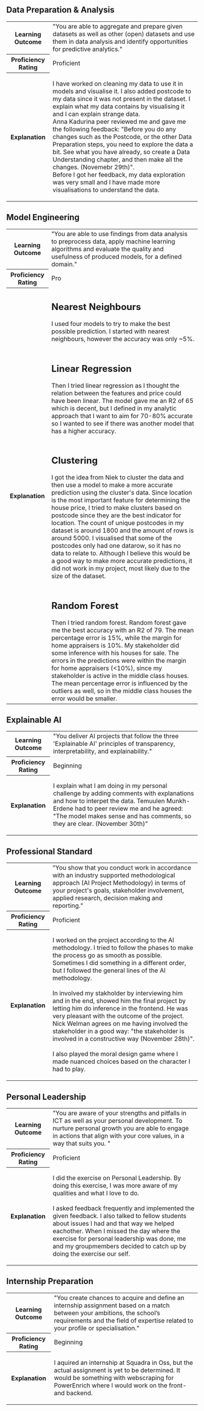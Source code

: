 ## Data Preparation & Analysis
<table>
  <tr>
    <th><strong>Learning Outcome</strong></th>
    <td>"You are able to aggregate and prepare given datasets as well as other (open) datasets and use them in data analysis and identify opportunities for predictive analytics."</td>
  </tr>
  <tr>
    <th><strong>Proficiency Rating</strong></th>
    <td>Proficient</td>
  </tr>
  <tr>
    <th><strong>Explanation</strong></th>
    <td>
        <p>
        I have worked on cleaning my data to use it in models and visualise it. I also added postcode to my data since it was not present in the dataset. I explain what my data contains by visualising it and I can explain strange data. 
</br>
Anna Kadurina peer reviewed me and gave me the following feedback: "Before you do any changes such as the Postcode, or the other Data Preparation steps, you need to explore the data a bit. See what you have already, so create a Data Understanding chapter, and then make all the changes. (Novemebr 29th)".
  </br>
  Before I got her feedback, my data exploration was very small and I have made more visualisations to understand the data.
  </tr>
</table>

## Model Engineering
<table>
  <tr>
    <th><strong>Learning Outcome</strong></th>
    <td>"You are able to use findings from data analysis to preprocess data, apply machine learning algorithms and evaluate the quality and usefulness of produced models, for a defined domain."</td>
  </tr>
  <tr>
    <th><strong>Proficiency Rating</strong></th>
    <td>Pro</td>
  </tr>
  <tr>
    <th><strong>Explanation</strong></th>
    <td>
        <p>
          <h2>Nearest Neighbours</h2>
          I used four models to try to make the best possible prediction. I started with nearest neighbours, however the accuracy was only ~5%. 
          </br>
  </br>
  <h2>Linear Regression</h2>
          Then I tried linear regression as I thought the relation between the features and price could have been linear. The model gave me an R2 of 65 which is decent, but I defined in my analytic approach that I want to aim for 70-80% accurate so I wanted to see if there was another model that has a higher accuracy.
          </br>
  </br>
  <h2>Clustering</h2>
          I got the idea from Niek to cluster the data and then use a model to make a more accurate prediction using the cluster's data. Since location is the most important feature for determining the house price, I tried to make clusters based on postcode since they are the best indicator for location. The count of unique postcodes in my dataset is around 1800 and the amount of rows is around 5000. I visualised that some of the postcodes only had one datarow, so it has no data to relate to. Although I believe this would be a good way to make more accurate predictions, it did not work in my project, most likely due to the size of the dataset. 
  </br>
  </br>
  <h2>Random Forest</h2>
  Then I tried random forest. Random forest gave me the best accuracy with an R2 of 79. The mean percentage error is 15%, while the margin for home appraisers is 10%. My stakeholder did some inference with his houses for sale. The errors in the predictions were within the margin for home appraisers (<10%), since my stakeholder is active in the middle class houses. The mean percentage error is influenced by the outliers as well, so in the middle class houses the error would be smaller. 
  </tr>
</table>

## Explainable AI
<table>
  <tr>
    <th><strong>Learning Outcome</strong></th>
    <td>"You deliver AI projects that follow the three 'Explainable AI' principles of transparency, interpretability, and explainability."</td>
  </tr>
  <tr>
    <th><strong>Proficiency Rating</strong></th>
    <td>Beginning</td>
  </tr>
  <tr>
    <th><strong>Explanation</strong></th>
    <td>
        <p>
          I explain what I am doing in my personal challenge by adding comments with explanations and how to interpet the data. Temuulen Munkh-Erdene had to peer review me and he agreed: "The model makes sense and has comments, so they are clear. (November 30th)"
        </p>
    </td>
  </tr>
</table>

## Professional Standard
<table>
  <tr>
    <th><strong>Learning Outcome</strong></th>
    <td>"You show that you conduct work in accordance with an industry supported methodological approach (AI Project Methodology) in terms of your project's goals, stakeholder involvement, applied research, decision making and reporting."</td>
  </tr>
  <tr>
    <th><strong>Proficiency Rating</strong></th>
    <td>Proficient</td>
  </tr>
  <tr>
    <th><strong>Explanation</strong></th>
    <td>
        <p>
         I worked on the project according to the AI methodology. I tried to follow the phases to make the process go as smooth as possible. Sometimes I did something in a different order, but I followed the general lines of the AI methodology. 
        </br>
        </br>
  In involved my stakholder by interviewing him and in the end, showed him the final project by letting him do inference in the frontend. He was very pleasant with the outcome of the project. Nick Welman agrees on me having involved the stakeholder in a good way: "the stakeholder is involved in a constructive way (November 28th)". 
  </br>
    </br>
I also played the moral design game where I made nuanced choices based on the character I had to play. 
        </p>
    </td>
  </tr>
</table>

## Personal Leadership
<table>
  <tr>
    <th><strong>Learning Outcome</strong></th>
    <td>"You are aware of your strengths and pitfalls in ICT as well as your personal development. To nurture personal growth you are able to engage in actions that align with your core values, in a way that suits you. "</td>
  </tr>
  <tr>
    <th><strong>Proficiency Rating</strong></th>
    <td>Proficient</td>
  </tr>
  <tr>
    <th><strong>Explanation</strong></th>
    <td>
        <p>          
          I did the exercise on Personal Leadership. By doing this exercise, I was more aware of my qualities and what I love to do. 
            </br>
            </br>
          I asked feedback frequently and implemented the given feedback. I also talked to fellow students about issues I had and that way we helped eachother. When I missed the day where the exercise for personal leadership was done, me and my groupmembers decided to catch up by doing the exercise our self.
        </p>
    </td>
  </tr>
</table>

## Internship Preparation
<table>
  <tr>
    <th><strong>Learning Outcome</strong></th>
    <td>"You create chances to acquire and define an internship assignment based on a match between your ambitions, the school’s requirements and the field of expertise related to your profile or specialisation."</td>
  </tr>
  <tr>
    <th><strong>Proficiency Rating</strong></th>
    <td>Beginning</td>
  </tr>
  <tr>
    <th><strong>Explanation</strong></th>
    <td>
        <p>          
          I aquired an internship at Squadra in Oss, but the actual assignment is yet to be determined. It would be something with webscraping for PowerEnrich where I would work on the front- and backend.
        </p>
    </td>
  </tr>
</table>
